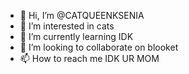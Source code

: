 - 👋 Hi, I’m @CATQUEENKSENIA
- 👀 I’m interested in cats
- 🌱 I’m currently learning IDK
- 💞️ I’m looking to collaborate on blooket
- 📫 How to reach me IDK UR MOM

<!---
CATQUEENKSENIA/CATQUEENKSENIA is a ✨ special ✨ repository because its `README.md` (this file) appears on your GitHub profile.
You can click the Preview link to take a look at your changes.
--->
